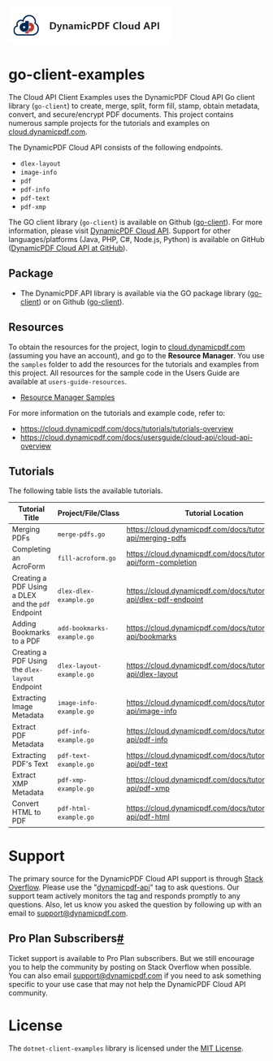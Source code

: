 ![](./logo-banner2.png)

# go-client-examples

The Cloud API Client Examples uses the DynamicPDF Cloud API Go client library (`go-client`) to create, merge, split, form fill, stamp, obtain metadata, convert, and secure/encrypt PDF documents. This project contains numerous sample projects for the tutorials and examples on [cloud.dynamicpdf.com](https://cloud.dynamicpdf.com/).

The DynamicPDF Cloud API consists of the following endpoints.

- `dlex-layout`
- `image-info`
- `pdf`
- `pdf-info`
- `pdf-text`
- `pdf-xmp`

The GO client library (`go-client`) is available on Github ([go-client](https://github.com/dynamicpdf-api/go-client)). For more information, please visit [DynamicPDF Cloud API](https://cloud.dynamicpdf.com/). Support for other languages/platforms (Java, PHP, C#, Node.js, Python) is available on GitHub ([DynamicPDF Cloud API at GitHub](https://github.com/dynamicpdf-api)).

## Package

* The DynamicPDF.API library is available via the GO package library ([go-client](https://pkg.go.dev/github.com/dynamicpdf-api/go-client)) or on Github ([go-client](https://github.com/dynamicpdf-api/go-client)).


## Resources

To obtain the resources for the project, login to [cloud.dynamicpdf.com](https://cloud.dynamicpdf.com/) (assuming you have an account), and go to the **Resource Manager**. You use the `samples` folder to add the resources for the tutorials and examples from this project. All resources for the sample code in the Users Guide are available at `users-guide-resources`. 

- [Resource Manager Samples](https://cloud.dynamicpdf.com/docs/usersguide/environment-manager/environment-manager-sample-resources)  

For more information on the tutorials and example code, refer to:

- https://cloud.dynamicpdf.com/docs/tutorials/tutorials-overview
- https://cloud.dynamicpdf.com/docs/usersguide/cloud-api/cloud-api-overview

## **Tutorials**

The following table lists the available tutorials.

| Tutorial Title                                     | Project/File/Class      | Tutorial Location                                            |
| -------------------------------------------------- | ----------------------- | ------------------------------------------------------------ |
| Merging PDFs                                       | `merge-pdfs.go`               | https://cloud.dynamicpdf.com/docs/tutorials/cloud-api/merging-pdfs |
| Completing an AcroForm                             | `fill-acroform.go`    | https://cloud.dynamicpdf.com/docs/tutorials/cloud-api/form-completion |
| Creating a PDF Using a DLEX and the `pdf` Endpoint | `dlex-dlex-example.go`       | https://cloud.dynamicpdf.com/docs/tutorials/cloud-api/dlex-pdf-endpoint |
| Adding Bookmarks to a PDF                          | `add-bookmarks-example.go`          | https://cloud.dynamicpdf.com/docs/tutorials/cloud-api/bookmarks |
| Creating a PDF Using the `dlex-layout` Endpoint    | `dlex-layout-example.go` | https://cloud.dynamicpdf.com/docs/tutorials/cloud-api/dlex-layout |
| Extracting Image Metadata                          | `image-info-example.go`          | https://cloud.dynamicpdf.com/docs/tutorials/cloud-api/image-info |
| Extract PDF Metadata                               | `pdf-info-example.go`            | https://cloud.dynamicpdf.com/docs/tutorials/cloud-api/pdf-info |
| Extracting PDF's Text                              | `pdf-text-example.go`        | https://cloud.dynamicpdf.com/docs/tutorials/cloud-api/pdf-text |
| Extract XMP Metadata                               | `pdf-xmp-example.go`        | https://cloud.dynamicpdf.com/docs/tutorials/cloud-api/pdf-xmp |
| Convert HTML to PDF                                | `pdf-html-example.go`   | https://cloud.dynamicpdf.com/docs/tutorials/cloud-api/pdf-html |

# Support

The primary source for the DynamicPDF Cloud API support is through [Stack Overflow](https://stackoverflow.com/questions/tagged/dynamicpdf-api). Please use the "[dynamicpdf-api](https://stackoverflow.com/questions/tagged/dynamicpdf-api)" tag to ask questions. Our support team actively monitors the tag and responds promptly to any questions.  Also, let us know you asked the question by following up with an email to [support@dynamicpdf.com](mailto:support@dynamicpdf.com). 

## Pro Plan Subscribers[#](https://cloud.dynamicpdf.com/support#pro-plan-subscribers)

Ticket support is available to Pro Plan subscribers. But we still encourage you to help the community by posting on Stack Overflow when possible. You can also email [support@dynamicpdf.com](mailto:support@dynamicpdf.com) if you need to ask something specific to your use case that may not help the DynamicPDF Cloud API community.

# License

The `dotnet-client-examples` library is licensed under the [MIT License](./LICENSE).

